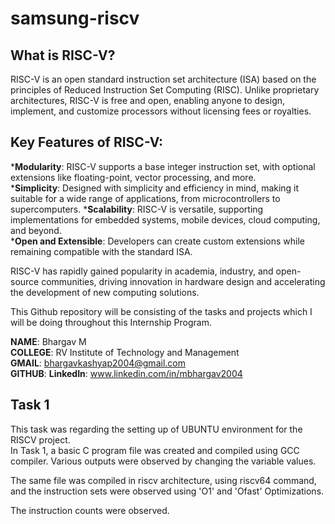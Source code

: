 # samsung-riscv

## What is RISC-V?
RISC-V is an open standard instruction set architecture (ISA) based on the principles of Reduced Instruction Set Computing (RISC). Unlike proprietary architectures, RISC-V is free and open, enabling anyone to design, implement, and customize processors without licensing fees or royalties. <br>

## Key Features of RISC-V:
***Modularity**: RISC-V supports a base integer instruction set, with optional extensions like floating-point, vector processing, and more. <br>
***Simplicity**: Designed with simplicity and efficiency in mind, making it suitable for a wide range of applications, from microcontrollers to supercomputers.
***Scalability**: RISC-V is versatile, supporting implementations for embedded systems, mobile devices, cloud computing, and beyond. <br>
***Open and Extensible**: Developers can create custom extensions while remaining compatible with the standard ISA. <br>

RISC-V has rapidly gained popularity in academia, industry, and open-source communities, driving innovation in hardware design and accelerating the development of new computing solutions. <br>

This Github repository will be consisting of the tasks and projects which I will be doing throughout this Internship Program.

**NAME**: Bhargav M <br>
**COLLEGE**: RV Institute of Technology and Management <br>
**GMAIL**: bhargavkashyap2004@gmail.com <br>
**GITHUB**: 
**LinkedIn**: www.linkedin.com/in/mbhargav2004 <br>


## Task 1

This task was regarding the setting up of UBUNTU environment for the RISCV project. <br>
In Task 1, a basic C program file was created and compiled using GCC compiler. Various outputs were observed by changing the variable values. <br>

The same file was compiled in riscv architecture, using riscv64 command, and the instruction sets were observed using 'O1' and 'Ofast' Optimizations. <br>

The instruction counts were observed. <br>
